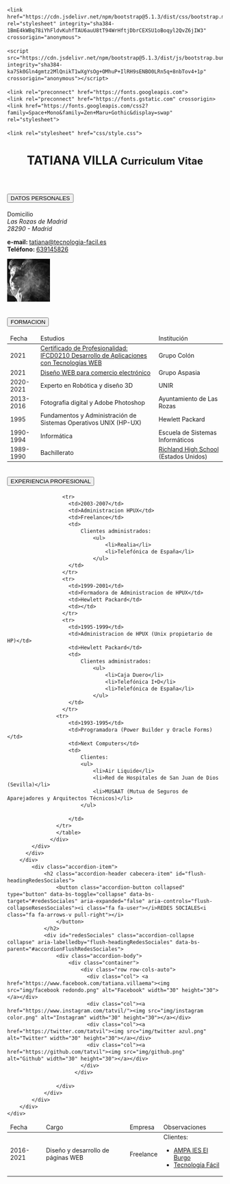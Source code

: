<!DOCTYPE html>
<html lang="es">
<head>
    <meta charset="UTF-8">
    <meta http-equiv="X-UA-Compatible" content="IE=edge">
    <meta name="description" content="curriculum de Tatiana Villa Ema con HTML5, CSS3 y javascript">
        <meta name="viewport" content="width=device-width, initial-scale=1">
    <title>Curriculum Vitae - Tatiana Villa</title>

    <link href="https://cdn.jsdelivr.net/npm/bootstrap@5.1.3/dist/css/bootstrap.min.css" rel="stylesheet" integrity="sha384-1BmE4kWBq78iYhFldvKuhfTAU6auU8tT94WrHftjDbrCEXSU1oBoqyl2QvZ6jIW3" crossorigin="anonymous">
    
    <script src="https://cdn.jsdelivr.net/npm/bootstrap@5.1.3/dist/js/bootstrap.bundle.min.js" integrity="sha384-ka7Sk0Gln4gmtz2MlQnikT1wXgYsOg+OMhuP+IlRH9sENBO0LRn5q+8nbTov4+1p" crossorigin="anonymous"></script>

    <link rel="preconnect" href="https://fonts.googleapis.com">
    <link rel="preconnect" href="https://fonts.gstatic.com" crossorigin>
    <link href="https://fonts.googleapis.com/css2?family=Space+Mono&family=Zen+Maru+Gothic&display=swap" rel="stylesheet"> 

    <link rel="stylesheet" href="css/style.css">
</head>
<body>
    <header>
        <div id="nombre">
            <h1 class='text-center'>TATIANA VILLA <small>Curriculum Vitae</small></h1>
        </div>
    </header>
    <div id='contenedor' class="container"> 
    <div class="accordion accordion-flush" id="accordionFlushExample">
        <div class="accordion-item">
          <h2 class="accordion-header cabecera-item" id="flush-headingOne">
            <button class="accordion-button collapsed" type="button" data-bs-toggle="collapse" data-bs-target="#datosPersonales" aria-expanded="false" aria-controls="flush-collapseOne"><i class="fa fa-user"></i>DATOS PERSONALES<i class="fa fa-arrows-v pull-right"></i>
            </button>
          </h2>
          <div id="datosPersonales" class="accordion-collapse collapse" aria-labelledby="flush-headingOne" data-bs-parent="#accordionFlushExample">
            <div class="accordion-body">
                <div class="row">
                    <div class="celda col-md-5">
                        <dt>Domicilio </dt>
                        <address>
                            Las Rozas de Madrid<br>
                            28290 - Madrid<br>
                        </address>
                    </div>
                    <div class="celda col-md-5">
                        <dl class="dl-horizontal">
                                <strong>e-mail: </strong><a href="mailto:tatiana@tecnologia-facil.es">tatiana@tecnologia-facil.es</a><br>
                                <strong>Teléfono: </strong>
                                <a href="tel:639145826">639145826</a><br> 
                        </dl>
                    </div>
                    <div class="celda foto col-md-2">
                        <img class='thumbnail rounded' src='img/tatiana-villa.jpg'width="100px" alt='foto de Tatiana Villa'>
                    </div>
                </div>
          </div>
        </div>
        <div class="accordion-item">
          <h2 class="accordion-header" id="flush-headingTwo">
            <button class="accordion-button collapsed" type="button" data-bs-toggle="collapse" data-bs-target="#flush-collapseTwo" aria-expanded="false" aria-controls="flush-collapseTwo">
              FORMACION
            </button>
          </h2>
          <div id="flush-collapseTwo" class="accordion-collapse collapse" aria-labelledby="flush-headingTwo" data-bs-parent="#accordionFlushExample">
            <div class="accordion-body">
                <div class="table-responsive">
                    <table class="table">
                    <thead>
                      <tr>
                          <td>Fecha</td>
                          <td>Estudios</td>
                          <td>Institución</td>
                      </tr>
                      </thead>
                      <tr>
                        <td>2021</td>
                        <td><a href="https://sede.sepe.gob.es/especialidadesformativas/RXBuscadorEFRED/DetalleEspecialidadFormativa.do?metodo=verDetalle&codEspecialidad=IFCD0210&volver=true&idBusquedaFormacion=&volverUrl=">Certificado de Profesionalidad: IFCD0210 Desarrollo de Aplicaciones con Tecnologías WEB</a></td>
                        <td>Grupo Colón</td>
                    </tr>
                    <tr>
                        <td>2021</td>
                        <td><a href="https://www.comunidad.madrid/info/servicios/empleo/cursos/20-2387">Diseño WEB para comercio electrónico</a></td>
                        <td>Grupo Aspasia</td>
                    </tr>
                    <tr>
                        <td>2020-2021</td>
                        <td>Experto en Robótica y diseño 3D</td>
                        <td>UNIR</td>
                    </tr>
                    <tr>
                        <td>2013-2016</td>
                        <td>Fotografia digital y Adobe Photoshop</td>
                        <td>Ayuntamiento de Las Rozas</td>
                    </tr>
                    <tr>
                        <td>1995</td>
                        <td>Fundamentos y Administración de Sistemas Operativos UNIX (HP-UX)</td>
                        <td>Hewlett Packard</td>
                    </tr>
                    <tr>
                          <td>1990-1994</td>
                          <td>Informática</td>
                          <td>Escuela de Sistemas Informáticos</td>
                      </tr>  
                      <tr>
                        <td>1989-1990</td>
                        <td>Bachillerato</td>
                        <td><a href="https://richland.rsd.edu/">Richland High School</a> (Estados Unidos)</td>
                    </tr>                 
                    </table>
                  </div>
            </div>
          </div>
        </div>
        <div class="accordion-item">
          <h2 class="accordion-header" id="flush-headingThree">
            <button class="accordion-button collapsed" type="button" data-bs-toggle="collapse" data-bs-target="#flush-collapseThree" aria-expanded="false" aria-controls="flush-collapseThree">
              EXPERIENCIA PROFESIONAL
            </button>
          </h2>
          <div id="flush-collapseThree" class="accordion-collapse collapse" aria-labelledby="flush-headingThree" data-bs-parent="#accordionFlushExample">
            <div class="accordion-body">
                <div class="table-responsive">
                    <table class="table">
                    <thead>
                      <tr>
                          <td>Fecha</td>
                          <td>Cargo</td>
                          <td>Empresa</td>
                          <td>Observaciones</td>
                      </tr>
                      </thead>
                      <tr>
                        <td>2016-2021</td>
                        <td>Diseño y desarrollo de páginas WEB</td>
                        <td>Freelance</td>
                        <td>
                            Clientes: 
                                <ul>
                                    <li><a href="http://www.ampaieselburgo.com">AMPA IES El Burgo</a></li>
                                    <li><a href="http://www.tecnologia-facil.es">Tecnología Fácil</a></li>
                                </ul>
                        </td>
                      </tr>

                      <tr>
                        <td>2003-2007</td>
                        <td>Administracion HPUX</td>
                        <td>Freelance</td>
                        <td>
                            Clientes administrados: 
                                <ul>
                                    <li>Realia</li>
                                    <li>Telefónica de España</li>
                                </ul>
                        </td>
                      </tr>
                      <tr>
                        <td>1999-2001</td>
                        <td>Formadora de Administracion de HPUX</td>
                        <td>Hewlett Packard</td>
                        <td></td>
                      </tr>
                      <tr>
                        <td>1995-1999</td>
                        <td>Administracion de HPUX (Unix propietario de HP)</td>
                        <td>Hewlett Packard</td>
                        <td>
                            Clientes administrados: 
                                <ul>
                                    <li>Caja Duero</li>
                                    <li>Telefónica I+D</li>
                                    <li>Telefónica de España</li>
                                </ul>
                        </td>
                      </tr>
                    <tr>
                        <td>1993-1995</td>
                        <td>Programadora (Power Builder y Oracle Forms)</td>
                        <td>Next Computers</td>
                        <td>
                            Clientes:
                            <ul>
                                <li>Air Liquide</li>
                                <li>Red de Hospitales de San Juan de Dios (Sevilla)</li>
                                <li>MUSAAT (Mutua de Seguros de Aparejadores y Arquitectos Técnicos)</li>
                            </ul>

                        </td>
                    </tr>               
                    </table>
                  </div>
            </div>
          </div>
        </div>
            <div class="accordion-item">
                <h2 class="accordion-header cabecera-item" id="flush-headingRedesSociales">
                    <button class="accordion-button collapsed" type="button" data-bs-toggle="collapse" data-bs-target="#redesSociales" aria-expanded="false" aria-controls="flush-collapseResesSociales"><i class="fa fa-user"></i>REDES SOCIALES<i class="fa fa-arrows-v pull-right"></i>
                    </button>
                </h2>
                <div id="redesSociales" class="accordion-collapse collapse" aria-labelledby="flush-headingRedesSociales" data-bs-parent="#accordionFlushRedesSociales">
                    <div class="accordion-body">
                        <div class="container">
                            <div class="row row-cols-auto">
                              <div class="col"> <a href="https://www.facebook.com/tatiana.villaema"><img src="img/facebook redondo.png" alt="Facebook" width="30" height="30"></a></div>
                              <div class="col"><a href="https://www.instagram.com/tatvil/"><img src="img/instagram color.png" alt="Instagram" width="30" height="30"></a></div>
                              <div class="col"><a href="https://twitter.com/tatvil"><img src="img/twitter azul.png" alt="Twitter" width="30" height="30"></a></div>
                              <div class="col"><a href="https://github.com/tatvil"><img src="img/github.png" alt="Github" width="30" height="30"></a></div>
                            </div>
                          </div>

                    </div>
                </div>
            </div>
        </div>
    </div>
</div>
</body>
</html>

